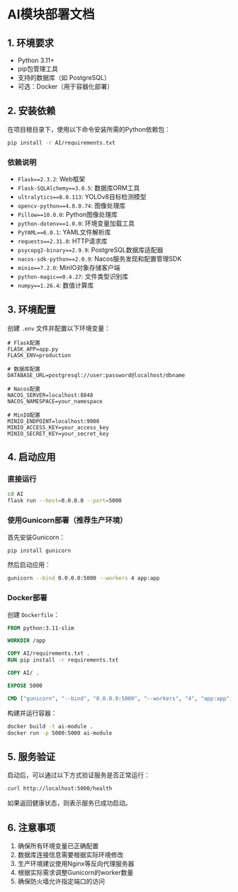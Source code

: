 # AI模块部署文档

## 1. 环境要求

- Python 3.11+
- pip包管理工具
- 支持的数据库（如 PostgreSQL）
- 可选：Docker（用于容器化部署）

## 2. 安装依赖

在项目根目录下，使用以下命令安装所需的Python依赖包：

```bash
pip install -r AI/requirements.txt
```


### 依赖说明

- `Flask==2.3.2`: Web框架
- `Flask-SQLAlchemy==3.0.5`: 数据库ORM工具
- `ultralytics==8.0.113`: YOLOv8目标检测模型
- `opencv-python==4.8.0.74`: 图像处理库
- `Pillow==10.0.0`: Python图像处理库
- `python-dotenv==1.0.0`: 环境变量加载工具
- `PyYAML==6.0.1`: YAML文件解析库
- `requests==2.31.0`: HTTP请求库
- `psycopg2-binary==2.9.9`: PostgreSQL数据库适配器
- `nacos-sdk-python==2.0.9`: Nacos服务发现和配置管理SDK
- `minio==7.2.0`: MinIO对象存储客户端
- `python-magic==0.4.27`: 文件类型识别库
- `numpy==1.26.4`: 数值计算库

## 3. 环境配置

创建 `.env` 文件并配置以下环境变量：

```env
# Flask配置
FLASK_APP=app.py
FLASK_ENV=production

# 数据库配置
DATABASE_URL=postgresql://user:password@localhost/dbname

# Nacos配置
NACOS_SERVER=localhost:8848
NACOS_NAMESPACE=your_namespace

# MinIO配置
MINIO_ENDPOINT=localhost:9000
MINIO_ACCESS_KEY=your_access_key
MINIO_SECRET_KEY=your_secret_key
```


## 4. 启动应用

### 直接运行

```bash
cd AI
flask run --host=0.0.0.0 --port=5000
```


### 使用Gunicorn部署（推荐生产环境）

首先安装Gunicorn：

```bash
pip install gunicorn
```


然后启动应用：

```bash
gunicorn --bind 0.0.0.0:5000 --workers 4 app:app
```


### Docker部署

创建 `Dockerfile`：

```dockerfile
FROM python:3.11-slim

WORKDIR /app

COPY AI/requirements.txt .
RUN pip install -r requirements.txt

COPY AI/ .

EXPOSE 5000

CMD ["gunicorn", "--bind", "0.0.0.0:5000", "--workers", "4", "app:app"]
```


构建并运行容器：

```bash
docker build -t ai-module .
docker run -p 5000:5000 ai-module
```


## 5. 服务验证

启动后，可以通过以下方式验证服务是否正常运行：

```bash
curl http://localhost:5000/health
```


如果返回健康状态，则表示服务已成功启动。

## 6. 注意事项

1. 确保所有环境变量已正确配置
2. 数据库连接信息需要根据实际环境修改
3. 生产环境建议使用Nginx等反向代理服务器
4. 根据实际需求调整Gunicorn的worker数量
5. 确保防火墙允许指定端口的访问
